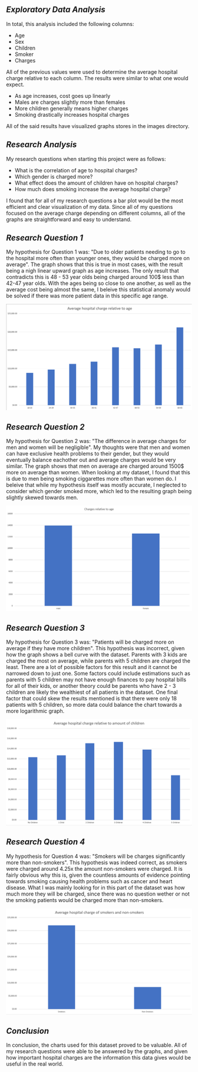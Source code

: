 ## ***Exploratory Data Analysis***
In total, this analysis included the following columns:
* Age
* Sex
* Children
* Smoker
* Charges

All of the previous values were used to determine the average hospital charge relative to each column. The results were similar to what one would expect.

* As age increases, cost goes up linearly
* Males are charges slightly more than females
* More children generally means higher charges
* Smoking drastically increases hospital charges

All of the said results have visualized graphs stores in the images directory.

## ***Research Analysis***
My research questions when starting this project were as follows:
* What is the correlation of age to hospital charges?
* Which gender is charged more?
* What effect does the amount of children have on hospital charges?
* How much does smoking increase the average hospital charge?

I found that for all of my research questions a bar plot would be the most efficient and clear visualization of my data. Since all of my questions focused on the average charge depending on different columns, all of the graphs are straightforward and easy to understand.
## ***Research Question 1***
My hypothesis for Question 1 was: "Due to older patients needing to go to the hospital more often than younger ones, they would be charged more on average". The graph shows that this is true in most cases, with the result being a nigh linear upward graph as age increases. The only result that contradicts this is 48 - 53 year olds being charged around 100$ less than 42-47 year olds. With the ages being so close to one another, as well as the average cost being almost the same, I beleive this statistical anomaly would be solved if there was more patient data in this specific age range.

![Age Graph](https://github.com/data301-2020-winter1/course-project-solo_300/blob/main/images/age.png)

## ***Research Question 2***
My hypothesis for Question 2 was: "The difference in average charges for men and women will be negligible". My thoughts were that men and women can have exclusive health problems to their gender, but they would eventually balance eachother out and average charges would be very similar. The graph shows that men on average are charged around 1500$ more on average than women. When looking at my dataset, I found that this is due to men being smoking ciggarettes more often than women do. I beleive that while my hypothesis itself was mostly accurate, I neglected to consider which gender smoked more, which led to the resulting graph being slightly skewed towards men.

![Gender Graph](https://github.com/data301-2020-winter1/course-project-solo_300/blob/main/images/gender.png)

## ***Research Question 3***
My hypothesis for Question 3 was: "Patients will be charged more on average if they have more children". This hypothesis was incorrect, given how the graph shows a bell curve with the dataset. Parents with 3 kids are charged the most on average, while parents with 5 children are charged the least. There are a lot of possible factors for this result and it cannot be narrowed down to just one. Some factors could include estimations such as parents with 5 children may not have enough finances to pay hospital bills for all of their kids, or another theory could be parents who have 2 - 3 children are likely the wealthiest of all patients in the dataset. One final factor that could skew the results mentioned is that there were only 18 patients with 5 children, so more data could balance the chart towards a more logarithmic graph.

![Count of Children Graph](https://github.com/data301-2020-winter1/course-project-solo_300/blob/main/images/children.png)

## ***Research Question 4***
My hypothesis for Question 4 was: "Smokers will be charges significantly more than non-smokers". This hypothesis was indeed correct, as smokers were charged around 4.25x the amount non-smokers were charged. It is fairly obvious why this is, given the countless amounts of evidence pointing towards smoking causing health problems such as cancer and heart disease. What I was mainly looking for in this part of the dataset was how much more they will be charged, since there was no question wether or not the smoking patients would be charged more than non-smokers.

![Smoker Graph](https://github.com/data301-2020-winter1/course-project-solo_300/blob/main/images/smoker.png)

## ***Conclusion***
In conclusion, the charts used for this dataset proved to be valuable. All of my research questions were able to be answered by the graphs, and given how important hospital charges are the information this data gives would be useful in the real world.
